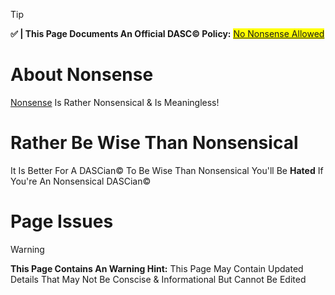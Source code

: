 
> [!TIP]
> **✅ | This Page Documents An Official DASC© Policy:** <mark>[No Nonsense Allowed](https://github.com/Discord-Account-Support-Corp/DASC-No-Nonsense-Allowed/blob/main/README.md#:~:text=Official%20DASC%C2%A9%20Policy:-,No%20Nonsense%20Allowed)
# About Nonsense
[Nonsense](https://www.gettyimages.ie/search/2/imagephrase=stupid+kid) Is Rather Nonsensical & Is Meaningless!
# Rather Be Wise Than Nonsensical
It Is Better For A DASCian© To Be Wise Than Nonsensical You'll Be **Hated** If You're An Nonsensical DASCian©
# Page Issues
> [!WARNING]
> **This Page Contains An Warning Hint:** This Page May Contain Updated Details That May Not Be Conscise & Informational But Cannot Be Edited
